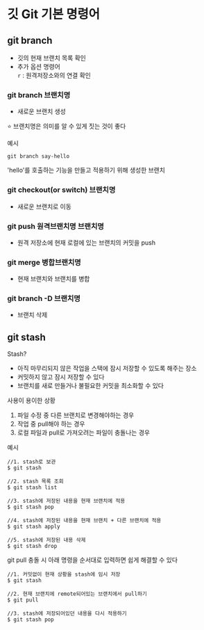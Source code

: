 # 깃 Git 기본 명령어

## git branch
- 깃의 현재 브랜치 목록 확인
- 추가 옵션 명령어  
`r` : 원격저장소와의 연결 확인

### git branch 브랜치명
- 새로운 브랜치 생성

⭐ 브랜치명은 의미를 알 수 있게 짓는 것이 좋다

예시
```
git branch say-hello
```
'hello'를 호출하는 기능을 만들고 적용하기 위해 생성한 브랜치

### git checkout(or switch) 브랜치명
- 새로운 브랜치로 이동

### git push 원격브랜치명 브랜치명
- 원격 저장소에 현재 로컬에 있는 브랜치의 커밋을 push

### git merge 병합브랜치명
- 현재 브랜치와 브랜치를 병합

### git branch -D 브랜치명
- 브랜치 삭제

## git stash

Stash?

- 아직 마무리되지 않은 작업을 스택에 잠시 저장할 수 있도록 해주는 장소
- 커밋하지 않고 잠시 저장할 수 있다
- 브랜치를 새로 만들거나 불필요한 커밋을 최소화할 수 있다

사용이 용이한 상황
1. 파일 수정 중 다른 브랜치로 변경해야하는 경우
2. 작업 중 pull해야 하는 경우
3. 로컬 파일과 pull로 가져오려는 파일이 충돌나는 경우

예시

```
//1. stash로 보관
$ git stash

//2. stash 목록 조회
$ git stash list

//3. stash에 저장된 내용을 현재 브랜치에 적용
$ git stash pop

//4. stash에 저장된 내용을 현재 브랜치 + 다른 브랜치에 적용
$ git stash apply

//5. stash에 저장된 내용 삭제
$ git stash drop
```

git pull 충돌 시 아래 명령을 순서대로 입력하면 쉽게 해결할 수 있다

```
//1. 커밋없이 현재 상황을 stash에 임시 저장
$ git stash  

//2. 현재 브랜치에 remote되어있는 브랜치에서 pull하기
$ git pull  

//3. stash에 저장되어있던 내용을 다시 적용하기
$ git stash pop
```
